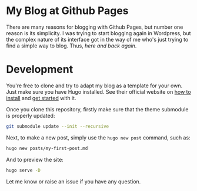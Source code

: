 # My Blog at Github Pages

There are many reasons for blogging with Github Pages, but number one reason is its simplicity.
I was trying to start blogging again in Wordpress, but the complex nature of its interface
got in the way of me who's just trying to find a simple way to blog. Thus, *here and back again*.

# Development

You're free to clone and try to adapt my blog as a template for your own. Just make sure
you have Hugo installed. See their official website on [how to install](https://gohugo.io/installation/) and
[get started](https://gohugo.io/getting-started/quick-start/) with it.

Once you clone this repository, firstly make sure that the theme submodule is properly updated:

```bash
git submodule update --init --recursive
```

Next, to make a new post, simply use the `hugo new post` command, such as:

```bash
hugo new posts/my-first-post.md
```

And to preview the site:

```bash
hugo serve -D
```

Let me know or raise an issue if you have any question.

